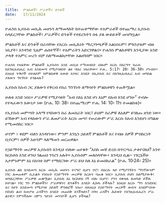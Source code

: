 ```yaml
---
title:  ምልክቶች፣ ሥራዎችና ድንቆች
date:   17/11/2024
---
```




ዮሐንስ ኢየሱስ መሲሕ መሆኑን ለማመላከት ከተጠቀማቸው ተአምራቶች በተጨማሪ ኢየሱስ ስላደረጋቸው ምልክቶች፣ ሥራዎችና ድንቆች የተደረጉትን ሰፋ ያለ ውይይቶች መዝግቧል።

ምልክቶች እና ድንቆች በራሳቸው የእርሱ መሲሕነት ማረጋገጫዎች አልነበሩም፤ ምክንያቱም ብዙ ነቢያት፣ አንዳንድ ጊዜም ሐሰተኞች፣ ተአምራትን አድርገዋልና። ዮሐንስ ምልክቶቹን እንዲያው አንድ ታላቅ ተአምር ሠሪን ብቻ ስለማመልከታቸው አልዘገበም ነበር።

`ዮሐንስ የጻፋቸው ምልክቶች ኢየሱስን እንደ መሲህ የማመላከት ብሎም እርሱ በእርግጥ ከራሱ ከእግዚአብሔር አብ እንደመጣ የሚያሳዩበት ልዩ ባህሪ ነበራቸው። ዮሐ. 5:17፣ 20፣ 36-38ን ያንብቡ። እነዚህ ጥቅሶች በተለይም ከምልክቶቹ አውድ አንፃር እንዴት በኢየሱስ እና በእግዚአብሔር አብ መካከል ያለውን ግንኙነት ይገልጻሉ?`

ኢየሱስ ከአብ ጋር ያለውን የቅርብ የስራ ግንኙነት ለማሳየት ምልክቶቹን ተጠቅሟል።

ሁለቱ አንድ ነበሩ። ሥራዎቹ የሚያሳዩት “አብ በእኔ እንደ ሆነ እኔም በአብ እንደ ሆንሁ” ተብሎ የተጻፈውን እውነታ ነው (ዮሐ. 10: 38፣ በተጨማሪም ዮሐ. 14: 10፣ 11ን ተመልከቱ)።

የኢየሱስ መምጣት አላማ የላከውን ስራ ለመስራት ነበር፤ ይህም ስራዎቹ ለአለም ይገለጡ ዘንድ ነው። ይኸውም አብ የላከውን ሥራ ለመሥራት እርሱ መጣ፤ የሠራውም ሥራ እርሱ ከአብ እንደሆነ በግልጽ የሚመሰክር ነበር።

ሆኖም ፣ ቀደም ብለን እንዳየነው፣ ምንም እንኳን ኃይለኛ ምልክቶች እና የብዙ ሰዎች ምስክርነት ቢኖርም፣ ሰዎች አሁንም ላለማመን መርጠዋል።

የኃይማኖት መሪዎቹ ኢየሱስን እንዲህ ብለው ጠየቁት “እስከ መቼ ድረስ በጥርጣሬ ታቆየናለህ? አንተ ክርስቶስ እንደ ሆንህ ገልጠህ ንገረን አሉት። ኢየሱስም መለሰላቸው፥ እንዲህ ሲል፡- ነገርኋችሁ አታምኑምም እኔ በአባቴ ስም የማደርገው ሥራ ይህ ስለ እኔ ይመሰክራል” (ዮሐ. 10፡24፣ 25)።

`ኢየሱስ ልክ እንደመጣ እርሱ መሲሕ መሆኑን ተናግሮ ቢሆን ኖሮ፣ በእርሱ ላይ የሚያገኙትን ማንኛውንም ነገር ለመጠቀም ሲፈልጉ የነበሩት የኃይማኖት መሪዎቹ እርሱን ባጠቁ ነበር። ኢየሱስ ይህን ስለሚያውቅ፣ ወዳደረጋቸው ሥራዎቹ ጠቁሟል። ኢየሱስ እኔ ክርስቶስ ነኝ ብሎ ቢሆን፣ ያንን በቀላሉ ለመካድ ይችሉ ይሆናል። ነገር ግን ምልክቶችን፣ ሥራዎቹንና ድንቆችን እንዴት ሊክዱ ይችላሉ? እነዚህ እርሱ ማን እንደነበር እና ከየት እንደመጣ የሚያሳዩ ኃይለኛ ምስክሮች ነበሩ። በእነዚህ የኃይማኖት መሪዎች ውስጥ እንደምናየው የደነደነ ልብ ከመያዝ ራሳችንን እንዴት መጠበቅ እንችላለን? በገዛ ራሳችን ሕይወት የእግዚአብሔርን ሥራ ልንዋጋ የምንችለው በምን ዓይነት መንገዶች ሊሆን ይችላል?`